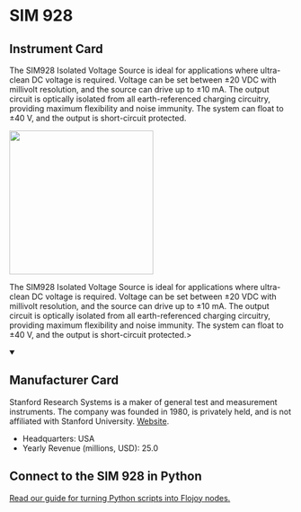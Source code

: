 
# SIM 928

## Instrument Card

<div className="flex">

<div>

The SIM928 Isolated Voltage Source is ideal for applications where ultra-clean DC voltage is required. Voltage can be set between ±20 VDC with millivolt resolution, and the source can drive up to ±10 mA. The output circuit is optically isolated from all earth-referenced charging circuitry, providing maximum flexibility and noise immunity. The system can float to ±40 V, and the output is short-circuit protected.

</div>

<img width="256" src="https://v5.airtableusercontent.com/v1/19/19/1691539200000/slFy0ydPXlFsm9naFwMtZg/2sDX8lu11FFMgfnC3XJnzUUkUKMcmTFplDvHMNgX-iLgoeWj0yjubnKqYhNv-fShv1xLD8EAwqdysg5LZRHnWXv9H3VlCoQKH6m5m_xIlB4/a_XBfrbZcfvIWhy-qqy6QrdyEP9zoLg-Vseay3koz1I"/>

</div>

The SIM928 Isolated Voltage Source is ideal for applications where ultra-clean DC voltage is required. Voltage can be set between ±20 VDC with millivolt resolution, and the source can drive up to ±10 mA. The output circuit is optically isolated from all earth-referenced charging circuitry, providing maximum flexibility and noise immunity. The system can float to ±40 V, and the output is short-circuit protected.>

<details open>
<summary><h2>Manufacturer Card</h2></summary>

Stanford Research Systems is a maker of general test and measurement instruments. The company was founded in 1980, is privately held, and is not affiliated with Stanford University. <a href="https://www.thinksrs.com/">Website</a>.

<ul>
  <li>Headquarters: USA</li>
  <li>Yearly Revenue (millions, USD): 25.0</li>
</ul>
</details>

## Connect to the SIM 928 in Python

[Read our guide for turning Python scripts into Flojoy nodes.](https://docs.flojoy.ai/custom-nodes/creating-custom-node/)


